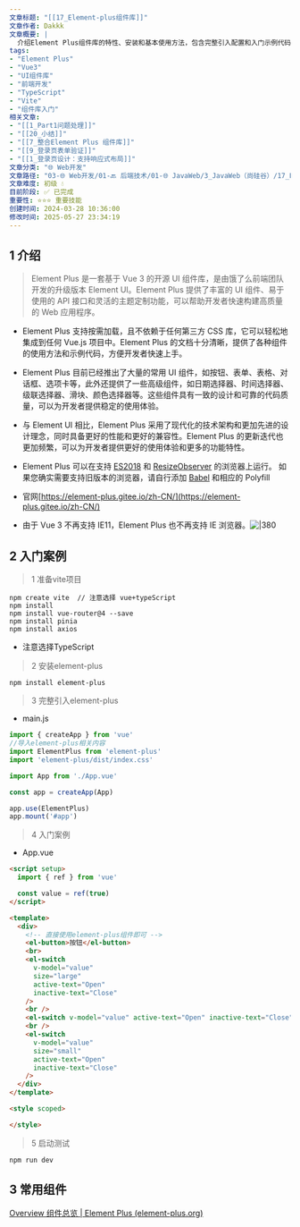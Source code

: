 ```yaml
---
文章标题: "[[17_Element-plus组件库]]" 
文章作者: Dakkk
文章概要: |
  介绍Element Plus组件库的特性、安装和基本使用方法，包含完整引入配置和入门示例代码，展示了如何在Vue3项目中集成使用。
tags:
- "Element Plus"
- "Vue3"
- "UI组件库"
- "前端开发"
- "TypeScript"
- "Vite"
- "组件库入门"
相关文章:
- "[[1_Part1问题处理]]"
- "[[20_小结]]"
- "[[7_整合Element Plus 组件库]]"
- "[[9_登录页表单验证]]"
- "[[1_登录页设计：支持响应式布局]]"
文章分类: "🌐 Web开发"
文章路径: "03-🌐 Web开发/01-🔙 后端技术/01-🌐 JavaWeb/3_JavaWeb（尚硅谷）/17_Element-plus组件库.md"
文章难度: 初级 💧
目前阶段: ✅ 已完成
重要性: ⭐⭐⭐ 重要技能
创建时间: 2024-03-28 10:36:00
修改时间: 2025-05-27 23:34:19
---
```


## 1 介绍

> Element Plus 是一套基于 Vue 3 的开源 UI 组件库，是由饿了么前端团队开发的升级版本 Element UI。Element Plus 提供了丰富的 UI 组件、易于使用的 API 接口和灵活的主题定制功能，可以帮助开发者快速构建高质量的 Web 应用程序。

- Element Plus 支持按需加载，且不依赖于任何第三方 CSS 库，它可以轻松地集成到任何 Vue.js 项目中。Element Plus 的文档十分清晰，提供了各种组件的使用方法和示例代码，方便开发者快速上手。
    
- Element Plus 目前已经推出了大量的常用 UI 组件，如按钮、表单、表格、对话框、选项卡等，此外还提供了一些高级组件，如日期选择器、时间选择器、级联选择器、滑块、颜色选择器等。这些组件具有一致的设计和可靠的代码质量，可以为开发者提供稳定的使用体验。
    
- 与 Element UI 相比，Element Plus 采用了现代化的技术架构和更加先进的设计理念，同时具备更好的性能和更好的兼容性。Element Plus 的更新迭代也更加频繁，可以为开发者提供更好的使用体验和更多的功能特性。
    
- Element Plus 可以在支持 [ES2018](https://caniuse.com/?feats=mdn-javascript_builtins_regexp_dotall,mdn-javascript_builtins_regexp_lookbehind_assertion,mdn-javascript_builtins_regexp_named_capture_groups,mdn-javascript_builtins_regexp_property_escapes,mdn-javascript_builtins_symbol_asynciterator,mdn-javascript_functions_method_definitions_async_generator_methods,mdn-javascript_grammar_template_literals_template_literal_revision,mdn-javascript_operators_destructuring_rest_in_objects,mdn-javascript_operators_spread_spread_in_destructuring,promise-finally "ES2018") 和 [ResizeObserver](https://caniuse.com/resizeobserver "ResizeObserver") 的浏览器上运行。 如果您确实需要支持旧版本的浏览器，请自行添加 [Babel](https://babeljs.io/ "Babel") 和相应的 Polyfill
    
- 官网[https://element-plus.gitee.io/zh-CN/](https://element-plus.gitee.io/zh-CN/)
    
- 由于 Vue 3 不再支持 IE11，Element Plus 也不再支持 IE 浏览器。![|380](https://my-obsidian-image.oss-cn-guangzhou.aliyuncs.com/2024/04/2122da4e4bf534cd6438e2599f8f0acb.png)
## 2 入门案例

>  1 准备vite项目

```shell
npm create vite  // 注意选择 vue+typeScript
npm install 
npm install vue-router@4 --save
npm install pinia
npm install axios
```

- 注意选择TypeScript

>  2 安装element-plus

```shell
npm install element-plus
```

> 3 完整引入element-plus

+ main.js

```javascript
import { createApp } from 'vue'
//导入element-plus相关内容
import ElementPlus from 'element-plus'
import 'element-plus/dist/index.css'

import App from './App.vue'

const app = createApp(App)

app.use(ElementPlus)
app.mount('#app')
```

>  4 入门案例

+ App.vue

```html
<script setup>
  import { ref } from 'vue'

  const value = ref(true)
</script>

<template>
  <div>
    <!-- 直接使用element-plus组件即可 -->
    <el-button>按钮</el-button>
    <br>
    <el-switch
      v-model="value"
      size="large"
      active-text="Open"
      inactive-text="Close"
    />
    <br />
    <el-switch v-model="value" active-text="Open" inactive-text="Close" />
    <br />
    <el-switch
      v-model="value"
      size="small"
      active-text="Open"
      inactive-text="Close"
    />
  </div>
</template>

<style scoped>

</style>

```

> 5 启动测试

```shell
npm run dev
```

## 3 常用组件

[Overview 组件总览 | Element Plus (element-plus.org)](https://element-plus.org/zh-CN/component/overview.html)